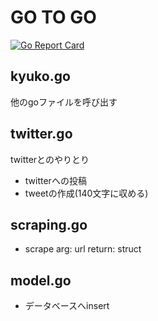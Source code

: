 # GO TO GO

[![Go Report Card](https://goreportcard.com/badge/github.com/g-hyoga/kyuko)](https://goreportcard.com/report/github.com/g-hyoga/kyuko)

## kyuko.go
他のgoファイルを呼び出す

## twitter.go
twitterとのやりとり

 - twitterへの投稿
 - tweetの作成(140文字に収める)

## scraping.go
 
 - scrape
arg: url
return: struct

## model.go
 - データベースへinsert

